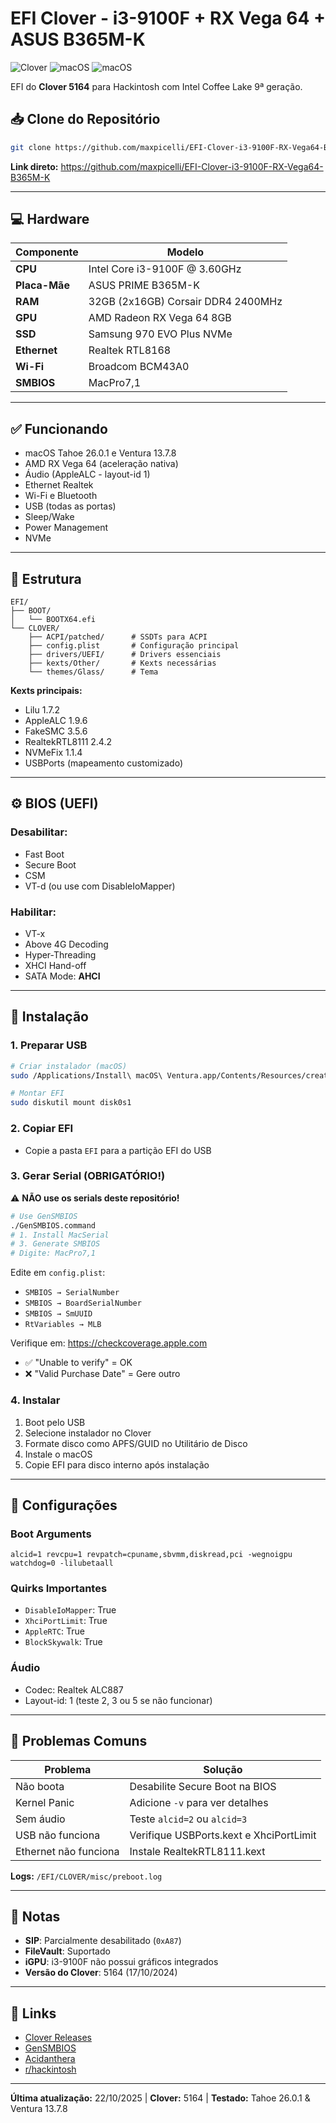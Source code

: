 # EFI Clover - i3-9100F + RX Vega 64 + ASUS B365M-K

![Clover](https://img.shields.io/badge/Clover-5164-blue)
![macOS](https://img.shields.io/badge/macOS-Tahoe%2026.0.1-brightgreen)
![macOS](https://img.shields.io/badge/macOS-Ventura%2013.7.8-success)

EFI do **Clover 5164** para Hackintosh com Intel Coffee Lake 9ª geração.

## 📥 Clone do Repositório

```bash
git clone https://github.com/maxpicelli/EFI-Clover-i3-9100F-RX-Vega64-B365M-K.git
```

**Link direto:** https://github.com/maxpicelli/EFI-Clover-i3-9100F-RX-Vega64-B365M-K

---

## 💻 Hardware

| Componente | Modelo |
|------------|--------|
| **CPU** | Intel Core i3-9100F @ 3.60GHz |
| **Placa-Mãe** | ASUS PRIME B365M-K |
| **RAM** | 32GB (2x16GB) Corsair DDR4 2400MHz |
| **GPU** | AMD Radeon RX Vega 64 8GB |
| **SSD** | Samsung 970 EVO Plus NVMe |
| **Ethernet** | Realtek RTL8168 |
| **Wi-Fi** | Broadcom BCM43A0 |
| **SMBIOS** | MacPro7,1 |

---

## ✅ Funcionando

- macOS Tahoe 26.0.1 e Ventura 13.7.8
- AMD RX Vega 64 (aceleração nativa)
- Áudio (AppleALC - layout-id 1)
- Ethernet Realtek
- Wi-Fi e Bluetooth
- USB (todas as portas)
- Sleep/Wake
- Power Management
- NVMe

---

## 📂 Estrutura

```
EFI/
├── BOOT/
│   └── BOOTX64.efi
└── CLOVER/
    ├── ACPI/patched/      # SSDTs para ACPI
    ├── config.plist       # Configuração principal
    ├── drivers/UEFI/      # Drivers essenciais
    ├── kexts/Other/       # Kexts necessárias
    └── themes/Glass/      # Tema
```

**Kexts principais:**
- Lilu 1.7.2
- AppleALC 1.9.6
- FakeSMC 3.5.6
- RealtekRTL8111 2.4.2
- NVMeFix 1.1.4
- USBPorts (mapeamento customizado)

---

## ⚙️ BIOS (UEFI)

### Desabilitar:
- Fast Boot
- Secure Boot
- CSM
- VT-d (ou use com DisableIoMapper)

### Habilitar:
- VT-x
- Above 4G Decoding
- Hyper-Threading
- XHCI Hand-off
- SATA Mode: **AHCI**

---

## 🚀 Instalação

### 1. Preparar USB
```bash
# Criar instalador (macOS)
sudo /Applications/Install\ macOS\ Ventura.app/Contents/Resources/createinstallmedia --volume /Volumes/USB

# Montar EFI
sudo diskutil mount disk0s1
```

### 2. Copiar EFI
- Copie a pasta `EFI` para a partição EFI do USB

### 3. Gerar Serial (OBRIGATÓRIO!)

⚠️ **NÃO use os serials deste repositório!**

```bash
# Use GenSMBIOS
./GenSMBIOS.command
# 1. Install MacSerial
# 3. Generate SMBIOS
# Digite: MacPro7,1
```

Edite em `config.plist`:
- `SMBIOS → SerialNumber`
- `SMBIOS → BoardSerialNumber`
- `SMBIOS → SmUUID`
- `RtVariables → MLB`

Verifique em: https://checkcoverage.apple.com
- ✅ "Unable to verify" = OK
- ❌ "Valid Purchase Date" = Gere outro

### 4. Instalar
1. Boot pelo USB
2. Selecione instalador no Clover
3. Formate disco como APFS/GUID no Utilitário de Disco
4. Instale o macOS
5. Copie EFI para disco interno após instalação

---

## 🔧 Configurações

### Boot Arguments
```
alcid=1 revcpu=1 revpatch=cpuname,sbvmm,diskread,pci -wegnoigpu watchdog=0 -lilubetaall
```

### Quirks Importantes
- `DisableIoMapper`: True
- `XhciPortLimit`: True
- `AppleRTC`: True
- `BlockSkywalk`: True

### Áudio
- Codec: Realtek ALC887
- Layout-id: 1 (teste 2, 3 ou 5 se não funcionar)

---

## 🐛 Problemas Comuns

| Problema | Solução |
|----------|---------|
| Não boota | Desabilite Secure Boot na BIOS |
| Kernel Panic | Adicione `-v` para ver detalhes |
| Sem áudio | Teste `alcid=2` ou `alcid=3` |
| USB não funciona | Verifique USBPorts.kext e XhciPortLimit |
| Ethernet não funciona | Instale RealtekRTL8111.kext |

**Logs:** `/EFI/CLOVER/misc/preboot.log`

---

## 📝 Notas

- **SIP**: Parcialmente desabilitado (`0xA87`)
- **FileVault**: Suportado
- **iGPU**: i3-9100F não possui gráficos integrados
- **Versão do Clover**: 5164 (17/10/2024)

---

## 🔗 Links

- [Clover Releases](https://github.com/CloverHackyColor/CloverBootloader/releases)
- [GenSMBIOS](https://github.com/corpnewt/GenSMBIOS)
- [Acidanthera](https://github.com/acidanthera)
- [r/hackintosh](https://www.reddit.com/r/hackintosh/)

---

**Última atualização:** 22/10/2025 | **Clover:** 5164 | **Testado:** Tahoe 26.0.1 & Ventura 13.7.8

